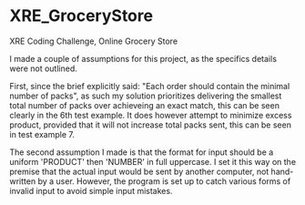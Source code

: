 # XRE_GroceryStore
XRE Coding Challenge, Online Grocery Store

I made a couple of assumptions for this project, as the specifics details were not outlined.

First, since the brief explicitly said: "Each order should contain the minimal number of packs", as such my solution prioritizes delivering the smallest total number of packs over achieveing an exact match, this can be seen clearly in the 6th test example.
It does however attempt to minimize excess product, provided that it will not increase total packs sent, this can be seen in test example 7.

The second assumption I made is that the format for input should be a uniform 'PRODUCT' then 'NUMBER' in full uppercase. I set it this way on the premise that the actual input would be sent by another computer, not hand-written by a user.
However, the program is set up to catch various forms of invalid input to avoid simple input mistakes.
